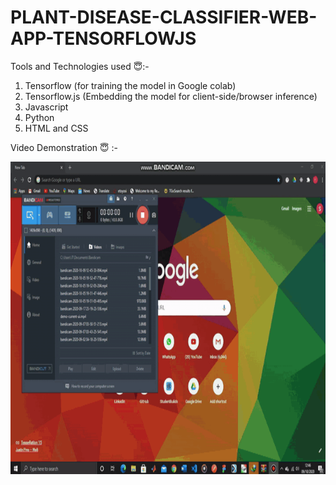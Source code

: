 # PLANT-DISEASE-CLASSIFIER-WEB-APP-TENSORFLOWJS

Tools and Technologies used 😇:-

1. Tensorflow (for training the model in Google colab)
2. Tensorflow.js (Embedding the model for client-side/browser inference)
3. Javascript
4. Python
5. HTML and CSS

Video Demonstration 😇 :- 

<img src="demo.gif" width="768" height="500" />

